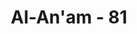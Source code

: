 ---
title: "Al-An'am - 81"
no: 81
arabic_no: ٨١
ayah: وَكَيْفَ اَخَافُ مَآ اَشْرَكْتُمْ وَلَا تَخَافُوْنَ اَنَّكُمْ اَشْرَكْتُمْ بِاللّٰهِ مَا لَمْ يُنَزِّلْ بِهٖ عَلَيْكُمْ سُلْطٰنًا ۗفَاَيُّ الْفَرِيْقَيْنِ اَحَقُّ بِالْاَمْنِۚ اِنْ كُنْتُمْ تَعْلَمُوْنَۘ 
translation: "Bagaimana aku takut kepada apa yang kamu persekutukan (dengan Allah), padahal kamu tidak takut dengan apa yang Allah sendiri tidak menurunkan keterangan kepadamu untuk mempersekutukan-Nya. Manakah dari kedua golongan itu yang lebih berhak mendapat keamanan (dari malapetaka), jika kamu mengetahui?”"
tafsir: "Ibrahim menegaskan bahwa ia tidak takut kepada sesembahan mereka, akan tetapi hanya takut kepada Allah. Sikap Ibrahim yang demikian itu menarik perhatian mereka. Nabi Ibrahim mengatakan bahwa mengapa ia harus takut kepada sembahan-sembahan yang mereka persekutukan dengan Allah dan dijadikan perantara yang dianggap dapat memberikan manfaat dan menolak madarat? Sedang mereka itu tidak takut mempersekutukan Allah dengan sembahan-sembahan ciptaan mereka sendiri.\n\nSeharusnya yang ditakuti adalah pembangkangan mereka terhadap Allah dan dugaan mereka yang salah, yaitu menganggap patung-patung dan bintang-bintang sebagai Tuhan. Itulah sebabnya Allah mencela sikap mereka. Allah menjelaskan kepada mereka bahwa agama yang dapat diterima ialah agama yang mempunyai alasan-alasan yang kuat dan bukti-bukti yang dapat diterima, apalagi mereka hanya memeluk agama dengan jalan taklid saja kepada nenek moyang mereka. Perbuatan demikian tidak didasarkan pada hidayah dan ilmu. Kemudian mereka dihadapkan pada dua pilihan, yaitu memeluk agama tauhid atau kemusyrikan. Sedangkan mereka sudah mengetahui bahwa Allah mempunyai kekuasaan menciptakan dan memusnahkan, menghidupkan dan mematikan, sedangkan patung-patung itu tidak dapat memberikan manfaat dan madarat sedikit pun. Di akhir ayat ini Allah menyuruh Nabi Ibrahim agar meminta jawaban kepada mereka apabila mereka sanggup menjawabnya."
---